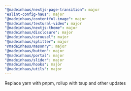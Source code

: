 ```yaml
---
"@madeinhaus/nextjs-page-transition": major
"eslint-config-haus": major
"@madeinhaus/contentful-image": major
"@madeinhaus/textural-video": major
"@madeinhaus/nextjs-theme": major
"@madeinhaus/disclosure": major
"@madeinhaus/carousel": major
"@madeinhaus/splitter": major
"@madeinhaus/masonry": major
"@madeinhaus/button": major
"@madeinhaus/portal": major
"@madeinhaus/slider": major
"@madeinhaus/hooks": major
"@madeinhaus/utils": major
---
```


Replace yarn with pnpm, rollup with tsup and other updates

